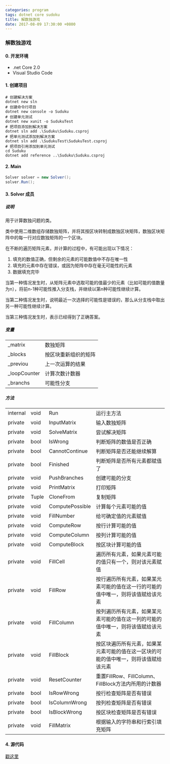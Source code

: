 ```yaml
---
categories: program
tags: dotnet core sudoku
title: 解数独游戏
date: 2017-08-09 17:30:00 +0800
---
```

### 解数独游戏
#### 0. 开发环境
* .net Core 2.0
* Visual Studio Code

#### 1. 创建项目
```shell
# 创建解决方案
dotnet new sln
# 创建命令行项目
dotnet new console -o Suduku
# 创建单元测试
dotnet new xunit -o SudukuTest
# 把项目添加到解决方案
dotnet sln add .\Suduku\Suduku.csproj
# 把单元测试添加到解决方案
dotnet sln add .\SudukuTest\SudukuTest.csproj
# 把项目引用添加到单元测试
cd Suduku
dotnet add reference ..\Suduku\Suduku.csproj
```

#### 2. Main
```csharp
Solver solver = new Solver();
solver.Run();
```

#### 3. Solver 成员
##### 说明
用于计算数独问题的类。

类中使用二维数组存储数独矩阵，并将其按区块转制成数独区块矩阵，数独区块矩阵中的每一行对应数独矩阵的一个区块。

在不断的遍历矩阵元素，并计算的过程中，有可能出现以下情况：

1. 填充的数值正确，但剩余的元素的可能数值中不存在唯一性
1. 填充的元素中存在错误，或因为矩阵中存在毫无可能性的元素
1. 数据填充完毕

当第一种情况发生时，从矩阵元素中选取可能的值最少的元素（比如可能的值数量为n），将前n-1种可能性推入分支栈，并继续以第n种可能性继续计算。

当第二种情况发生时，说明最近一次选择的可能性是错误的，那么从分支栈中取出另一种可能性继续计算。

当第三种情况发生时，表示已经得到了正确答案。

##### 变量
|||
|--|--|
|_matrix|数独矩阵|
|_blocks|按区块重新组织的矩阵|
|_previou|上一次运算的结果|
|_loopCounter|计算次数计数器|
|_branchs|可能性分支|

##### 方法
|||||
|-|-|-|-|
|internal|void|Run|运行主方法|
|private|void|InputMatrix|输入数独矩阵|
|private|void|SolveMatrix|尝试解决矩阵|
|private|bool|IsWrong|判断矩阵的数值是否正确|
|private|bool|CannotContinue|判断矩阵是否还能继续解算|
|private|bool|Finished|判断矩阵是否所有元素都赋值了|
|private|void|PushBranches|创建可能的分支|
|private|void|PrintMatrix|打印矩阵|
|private|Tuple|CloneFrom|复制矩阵|
|private|void|ComputePossible|计算每个元素可能的值|
|private|void|FillNumber|给可确定值的元素赋值|
|private|void|ComputeRow|按行计算可能的值|
|private|void|ComputeColumn|按列计算可能的值|
|private|void|ComputeBlock|按区块计算可能的值|
|private|void|FillCell|遍历所有元素，如果元素可能的值只有一个，则对该元素赋值|
|private|void|FillRow|按行遍历所有元素，如果某元素可能的值在这一行的可能的值中唯一，则将该值赋给该元素|
|private|void|FillColumn|按列遍历所有元素，如果某元素可能的值在这一列的可能的值中唯一，则将该值赋给该元素|
|private|void|FillBlock|按区块遍历所有元素，如果某元素可能的值在这一区块的可能的值中唯一，则将该值赋给该元素|
|private|void|ResetCounter|重置FillRow、FillColumn、FillBlock方法内所用的计数器|
|private|bool|IsRowWrong|按行检查矩阵是否有错误|
|private|bool|IsColumnWrong|按列检查矩阵是否有错误|
|private|bool|IsBlockWrong|按区块检查矩阵是否有错误|
|private|void|FillMatrix|根据输入的字符串和行索引填充矩阵|

#### 4. 源代码
[戳这里](https://github.com/Hawkeyes0/Sudoku)